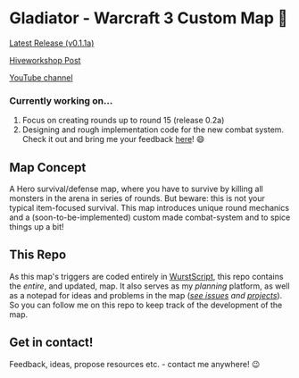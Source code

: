 # Gladiator - Warcraft 3 Custom Map :dragon:

[Latest Release (v0.1.1a)](https://github.com/maltebp/WC3Gladiator/releases/download/v0.1.1a/Gladiator-v0.1.1a.w3x)

[Hiveworkshop Post](https://www.hiveworkshop.com/threads/gladiator-alpha.310920/)

[YouTube channel](https://www.youtube.com/channel/UCxzPK-ahezzxveKnPm0hcNw?view_as=subscriber)


### Currently working on...
1. Focus on creating rounds up to round 15 (release 0.2a)
2. Designing and rough implementation code for the new combat system. Check it out and bring me your feedback [here](https://www.hiveworkshop.com/threads/ideas-feedback-for-combat-system.312212/)! :smile:



## Map Concept
A Hero survival/defense map, where you have to survive by killing all monsters in the arena in series of rounds. But beware: this is not your typical item-focused survival. This map introduces unique round mechanics and a (soon-to-be-implemented) custom made combat-system and to spice things up a bit!


## This Repo
As this map's triggers are coded entirely in [WurstScript](https://wurstlang.org), this repo contains the *entire*, and updated, map. It also serves as my *planning* platform, as well as a notepad for ideas and problems in the map (*[see issues](https://github.com/maltebp/WC3Gladiator/issues) and [projects](https://github.com/maltebp/WC3Gladiator/projects)*).
So you can follow me on this repo to keep track of the development of the map.

## Get in contact!
Feedback, ideas, propose resources etc. - contact me anywhere! :wink:
